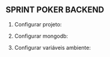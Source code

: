 ## SPRINT POKER BACKEND
1. Configurar projeto:

2. Configurar mongodb:

3. Configurar variáveis ambiente: 
